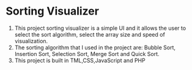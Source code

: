 # Sorting Visualizer

1. This project sorting visualizer is a simple UI  and it allows the user to select the sort algorithm, select the array size and speed of visualization.
2. The sorting algorithm that I used in the project are: Bubble Sort, Insertion Sort, Selection Sort, Merge Sort and Quick Sort.
3. This project is built in  TML,CSS,JavaScript and PHP
